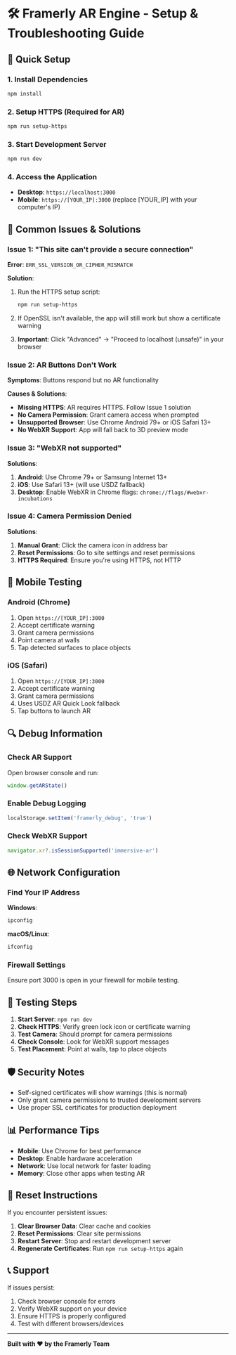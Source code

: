 # 🛠️ Framerly AR Engine - Setup & Troubleshooting Guide

## 🚀 Quick Setup

### 1. Install Dependencies
```bash
npm install
```

### 2. Setup HTTPS (Required for AR)
```bash
npm run setup-https
```

### 3. Start Development Server
```bash
npm run dev
```

### 4. Access the Application
- **Desktop**: `https://localhost:3000`
- **Mobile**: `https://[YOUR_IP]:3000` (replace [YOUR_IP] with your computer's IP)

## 🔧 Common Issues & Solutions

### Issue 1: "This site can't provide a secure connection"
**Error**: `ERR_SSL_VERSION_OR_CIPHER_MISMATCH`

**Solution**:
1. Run the HTTPS setup script:
   ```bash
   npm run setup-https
   ```

2. If OpenSSL isn't available, the app will still work but show a certificate warning
3. **Important**: Click "Advanced" → "Proceed to localhost (unsafe)" in your browser

### Issue 2: AR Buttons Don't Work
**Symptoms**: Buttons respond but no AR functionality

**Causes & Solutions**:
- **Missing HTTPS**: AR requires HTTPS. Follow Issue 1 solution
- **No Camera Permission**: Grant camera access when prompted
- **Unsupported Browser**: Use Chrome Android 79+ or iOS Safari 13+
- **No WebXR Support**: App will fall back to 3D preview mode

### Issue 3: "WebXR not supported"
**Solutions**:
1. **Android**: Use Chrome 79+ or Samsung Internet 13+
2. **iOS**: Use Safari 13+ (will use USDZ fallback)
3. **Desktop**: Enable WebXR in Chrome flags: `chrome://flags/#webxr-incubations`

### Issue 4: Camera Permission Denied
**Solutions**:
1. **Manual Grant**: Click the camera icon in address bar
2. **Reset Permissions**: Go to site settings and reset permissions
3. **HTTPS Required**: Ensure you're using HTTPS, not HTTP

## 📱 Mobile Testing

### Android (Chrome)
1. Open `https://[YOUR_IP]:3000`
2. Accept certificate warning
3. Grant camera permissions
4. Point camera at walls
5. Tap detected surfaces to place objects

### iOS (Safari)
1. Open `https://[YOUR_IP]:3000`
2. Accept certificate warning
3. Grant camera permissions
4. Uses USDZ AR Quick Look fallback
5. Tap buttons to launch AR

## 🔍 Debug Information

### Check AR Support
Open browser console and run:
```javascript
window.getARState()
```

### Enable Debug Logging
```javascript
localStorage.setItem('framerly_debug', 'true')
```

### Check WebXR Support
```javascript
navigator.xr?.isSessionSupported('immersive-ar')
```

## 🌐 Network Configuration

### Find Your IP Address
**Windows**:
```cmd
ipconfig
```

**macOS/Linux**:
```bash
ifconfig
```

### Firewall Settings
Ensure port 3000 is open in your firewall for mobile testing.

## 🎯 Testing Steps

1. **Start Server**: `npm run dev`
2. **Check HTTPS**: Verify green lock icon or certificate warning
3. **Test Camera**: Should prompt for camera permissions
4. **Check Console**: Look for WebXR support messages
5. **Test Placement**: Point at walls, tap to place objects

## 🛡️ Security Notes

- Self-signed certificates will show warnings (this is normal)
- Only grant camera permissions to trusted development servers
- Use proper SSL certificates for production deployment

## 📊 Performance Tips

- **Mobile**: Use Chrome for best performance
- **Desktop**: Enable hardware acceleration
- **Network**: Use local network for faster loading
- **Memory**: Close other apps when testing AR

## 🔄 Reset Instructions

If you encounter persistent issues:

1. **Clear Browser Data**: Clear cache and cookies
2. **Reset Permissions**: Clear site permissions
3. **Restart Server**: Stop and restart development server
4. **Regenerate Certificates**: Run `npm run setup-https` again

## 📞 Support

If issues persist:
1. Check browser console for errors
2. Verify WebXR support on your device
3. Ensure HTTPS is properly configured
4. Test with different browsers/devices

---

**Built with ❤️ by the Framerly Team** 